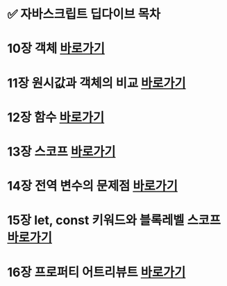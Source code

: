 # ✅ 자바스크립트 딥다이브 목차

# 10장 객체 [바로가기](https://github.com/tjrans9248/TIL/blob/master/Js/10%EC%9E%A5%20%EA%B0%9D%EC%B2%B4%2020221121.md)

# 11장 원시값과 객체의 비교 [바로가기](https://github.com/tjrans9248/TIL/blob/master/Js/11%EC%9E%A5%20%EC%9B%90%EC%8B%9C%EA%B0%92%EA%B3%BC%20%EA%B0%9D%EC%B2%B4%EC%9D%98%20%EB%B9%84%EA%B5%9020221122.md)

# 12장 함수 [바로가기]()

# 13장 스코프 [바로가기](https://github.com/tjrans9248/TIL/blob/master/Js/13%EC%9E%A5%20%EC%8A%A4%EC%BD%94%ED%94%84%2020221123.md)

# 14장 전역 변수의 문제점 [바로가기](https://github.com/tjrans9248/TIL/blob/master/Js/14%EC%9E%A5%20%EC%A0%84%EC%97%AD%20%EB%B3%80%EC%88%98%EC%9D%98%20%EB%AC%B8%EC%A0%9C%EC%A0%90%2020221124.md)

# 15장 let, const 키워드와 블록레벨 스코프 [바로가기](https://github.com/tjrans9248/TIL/blob/master/Js/15%EC%9E%A5%20let%2C%20const%20%ED%82%A4%EC%9B%8C%EB%93%9C%EC%99%80%20%EB%B8%94%EB%A1%9D%20%EB%A0%88%EB%B2%A8%20%EC%8A%A4%EC%BD%94%ED%94%84%2020221124.md)

# 16장 프로퍼티 어트리뷰트 [바로가기](https://github.com/tjrans9248/TIL/blob/master/Js/16%EC%9E%A5%20%ED%94%84%EB%A1%9C%ED%8D%BC%ED%8B%B0%20%EC%96%B4%ED%8A%B8%EB%A6%AC%EB%B7%B0%ED%8B%B0.md)
